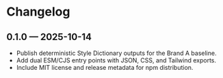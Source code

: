 # Changelog

## 0.1.0 — 2025-10-14

- Publish deterministic Style Dictionary outputs for the Brand A baseline.
- Add dual ESM/CJS entry points with JSON, CSS, and Tailwind exports.
- Include MIT license and release metadata for npm distribution.
